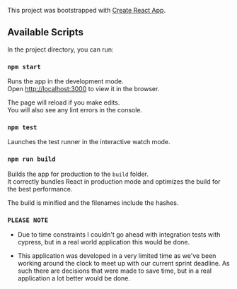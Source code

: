 This project was bootstrapped with [Create React App](https://github.com/facebook/create-react-app).

## Available Scripts

In the project directory, you can run:

### `npm start`

Runs the app in the development mode.<br>
Open [http://localhost:3000](http://localhost:3000) to view it in the browser.

The page will reload if you make edits.<br>
You will also see any lint errors in the console.

### `npm test`

Launches the test runner in the interactive watch mode.<br>

### `npm run build`

Builds the app for production to the `build` folder.<br>
It correctly bundles React in production mode and optimizes the build for the best performance.

The build is minified and the filenames include the hashes.<br>

### `PLEASE NOTE`

- Due to time constraints I couldn't go ahead with integration tests with cypress, but in a real world application this would be done.

- This application was developed in a very limited time as we've been working around the clock to meet up with our current sprint deadline. As such there are decisions that were made to save time, but in a real application a lot better would be done.
